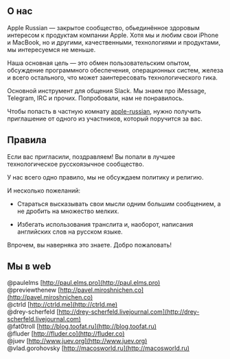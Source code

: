 ## О нас

Apple Russian — закрытое сообщество, обьединённое здоровым интересом к продуктам компании Apple. Хотя мы и любим свои iPhone и MacBook, но и другими, качественными, технологиями и продуктами, мы интересуемся не меньше.  

Наша основная цель — это обмен пользовательским опытом, обсуждение программного обеспечения, операционных систем, железа и всего остального, что может заинтересовать технологического гика.  

Основной инструмент для общения Slack. Мы знаем про iMessage, Telegram, IRC и прочих. Попробовали, нам не понравилось.  

Чтобы попасть в частную комнату [apple-russian](apple-russian.slack.com), нужно получить приглашение от одного из участников, который поручится за вас.  

## Правила

Если вас пригласили, поздравляем! Вы попали в лучшее технологическое русскоязычное сообщество.  

У нас всего одно правило, мы не обсуждаем политику и религию.

И несколько пожеланий: 

- Cтараться высказывать свои мысли одним большим сообщением, а не дробить на множество мелких.

- Избегать использования транслита и, наоборот, написания английских слов на русском языке.

Впрочем, вы наверняка это знаете. Добро пожаловать!

## Мы в web

@paulelms [http://paul.elms.pro](http://paul.elms.pro)  
@previewthenew [http://pavel.miroshnichen.co](http://pavel.miroshnichen.co)  
@ctrld [http://ctrld.me](http://ctrld.me)  
@drey-scherfeld [http://drey-scherfeld.livejournal.com](http://drey-scherfeld.livejournal.com)  
@fat0troll [http://blog.toofat.ru](http://blog.toofat.ru)  
@fluder [http://fluder.co](http://fluder.co)  
@juev [http://www.juev.org](http://www.juev.org)  
@vlad.gorohovsky [http://macosworld.ru](http://macosworld.ru)  
